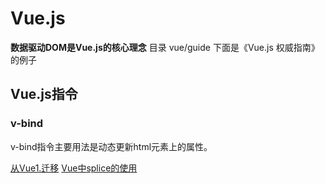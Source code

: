 # Vue.js

**数据驱动DOM是Vue.js的核心理念**
目录 vue/guide 下面是《Vue.js 权威指南》的例子

## Vue.js指令

### v-bind
v-bind指令主要用法是动态更新html元素上的属性。

[从Vue1.迁移](https://cn.vuejs.org/v2/guide/migration.html)
[Vue中splice的使用](https://blog.csdn.net/xiha_zhu/article/details/80449339)
